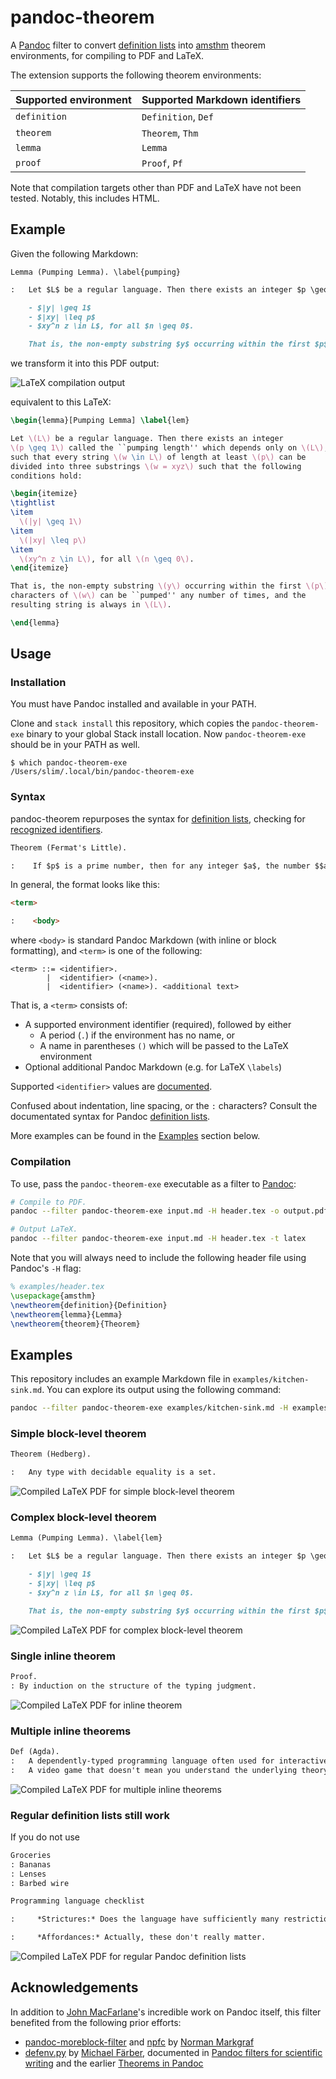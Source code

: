 # pandoc-theorem

A [Pandoc](https://pandoc.org/) filter to convert [definition lists](https://pandoc.org/MANUAL.html#definition-lists) into [amsthm](https://www.ctan.org/pkg/amsthm) theorem environments, for compiling to PDF and LaTeX.

The extension supports the following theorem environments:

<a name="identifiers">

| Supported environment | Supported Markdown identifiers |
|-|-|
| `definition` | `Definition`, `Def` |
| `theorem` | `Theorem`, `Thm` |
| `lemma` | `Lemma` |
| `proof` | `Proof`, `Pf` |

Note that compilation targets other than PDF and LaTeX have not been tested. Notably, this includes HTML.

## Example

Given the following Markdown:

```markdown
Lemma (Pumping Lemma). \label{pumping}

:   Let $L$ be a regular language. Then there exists an integer $p \geq 1$ called the "pumping length" which depends only on $L$, such that every string $w \in L$ of length at least $p$ can be divided into three substrings $w = xyz$ such that the following conditions hold:

    - $|y| \geq 1$
    - $|xy| \leq p$
    - $xy^n z \in L$, for all $n \geq 0$.

    That is, the non-empty substring $y$ occurring within the first $p$ characters of $w$ can be "pumped" any number of times, and the resulting string is always in $L$.
```

we transform it into this PDF output:

![LaTeX compilation output](examples/example-block.png)

equivalent to this LaTeX:

```latex
\begin{lemma}[Pumping Lemma] \label{lem}

Let \(L\) be a regular language. Then there exists an integer
\(p \geq 1\) called the ``pumping length'' which depends only on \(L\),
such that every string \(w \in L\) of length at least \(p\) can be
divided into three substrings \(w = xyz\) such that the following
conditions hold:

\begin{itemize}
\tightlist
\item
  \(|y| \geq 1\)
\item
  \(|xy| \leq p\)
\item
  \(xy^n z \in L\), for all \(n \geq 0\).
\end{itemize}

That is, the non-empty substring \(y\) occurring within the first \(p\)
characters of \(w\) can be ``pumped'' any number of times, and the
resulting string is always in \(L\).

\end{lemma}
```

## Usage

### Installation

You must have Pandoc installed and available in your PATH.

Clone and `stack install` this repository, which copies the `pandoc-theorem-exe` binary to your global Stack install location. Now `pandoc-theorem-exe` should be in your PATH as well.

```
$ which pandoc-theorem-exe
/Users/slim/.local/bin/pandoc-theorem-exe
```

### Syntax

pandoc-theorem repurposes the syntax for [definition lists](https://pandoc.org/MANUAL.html#definition-lists), checking for [recognized identifiers](#identifiers).

```markdown
Theorem (Fermat's Little).

:    If $p$ is a prime number, then for any integer $a$, the number $$a^p - a$$ is an integer multiple of $p$.
```

In general, the format looks like this:

```markdown
<term>

:    <body>
```
where `<body>` is standard Pandoc Markdown (with inline or block formatting), and `<term>` is one of the following:
```
<term> ::= <identifier>.
        |  <identifier> (<name>).
        |  <identifier> (<name>). <additional text>
```

That is, a `<term>` consists of:

- A supported environment identifier (required), followed by either
    - A period (`.`) if the environment has no name, or
    - A name in parentheses `()` which will be passed to the LaTeX environment
- Optional additional Pandoc Markdown (e.g. for LaTeX `\labels`)

Supported `<identifier>` values are [documented](#identifiers).

Confused about indentation, line spacing, or the `:` characters? Consult the documentated syntax for Pandoc [definition lists](https://pandoc.org/MANUAL.html#definition-lists).

More examples can be found in the [Examples](#examples) section below.

### Compilation

To use, pass the `pandoc-theorem-exe` executable as a filter to [Pandoc](https://pandoc.org/):

```sh
# Compile to PDF.
pandoc --filter pandoc-theorem-exe input.md -H header.tex -o output.pdf

# Output LaTeX.
pandoc --filter pandoc-theorem-exe input.md -H header.tex -t latex
```

Note that you will always need to include the following header file using Pandoc's `-H` flag:

```latex
% examples/header.tex
\usepackage{amsthm}
\newtheorem{definition}{Definition}
\newtheorem{lemma}{Lemma}
\newtheorem{theorem}{Theorem}
```

## Examples

This repository includes an example Markdown file in `examples/kitchen-sink.md`. You can explore its output using the following command:

```sh
pandoc --filter pandoc-theorem-exe examples/kitchen-sink.md -H examples/header.tex -o examples/kitchen-sink.pdf
```

### Simple block-level theorem

```markdown
Theorem (Hedberg).

:   Any type with decidable equality is a set.
```

![Compiled LaTeX PDF for simple block-level theorem](examples/example-simple.png)

### Complex block-level theorem

```markdown
Lemma (Pumping Lemma). \label{lem}

:   Let $L$ be a regular language. Then there exists an integer $p \geq 1$ called the "pumping length" which depends only on $L$, such that every string $w \in L$ of length at least $p$ can be divided into three substrings $w = xyz$ such that the following conditions hold:

    - $|y| \geq 1$
    - $|xy| \leq p$
    - $xy^n z \in L$, for all $n \geq 0$.

    That is, the non-empty substring $y$ occurring within the first $p$ characters of $w$ can be "pumped" any number of times, and the resulting string is always in $L$.
```

![Compiled LaTeX PDF for complex block-level theorem](examples/example-block.png)

### Single inline theorem

```markdown
Proof. 
: By induction on the structure of the typing judgment.
```

![Compiled LaTeX PDF for inline theorem](examples/example-inline.png)

### Multiple inline theorems

```markdown
Def (Agda).
:   A dependently-typed programming language often used for interactive theorem proving.
:   A video game that doesn't mean you understand the underlying theory, according to Bob.
```

![Compiled LaTeX PDF for multiple inline theorems](examples/example-multiple-inline.png)

### Regular definition lists still work

If you do not use 

```markdown
Groceries
: Bananas
: Lenses
: Barbed wire
```

```markdown
Programming language checklist

:     *Strictures:* Does the language have sufficiently many restrictions? It is always easier to relax strictures later on.

:     *Affordances:* Actually, these don't really matter.
```

![Compiled LaTeX PDF for regular Pandoc definition lists](examples/example-regular-definitions.png)

## Acknowledgements

In addition to [John MacFarlane](https://www.johnmacfarlane.net/)'s incredible work on Pandoc itself, this filter benefited from the following prior efforts:

- [pandoc-moreblock-filter](https://github.com/NMarkgraf/pandoc-moreblock-filter/blob/master/moreblocks.hs) and [npfc](https://github.com/NMarkgraf/npfc/blob/master/moreblocks.py) by [Norman Markgraf](https://github.com/NMarkgraf)
- [defenv.py](https://github.com/01mf02/pandocfilters/blob/master/defenv.py) by [Michael Färber](https://github.com/01mf02), documented in [Pandoc filters for scientific writing](http://gedenkt.at/blog/scientific-pandoc/) and the earlier [Theorems in Pandoc](http://gedenkt.at/blog/theorems-in-pandoc/)
